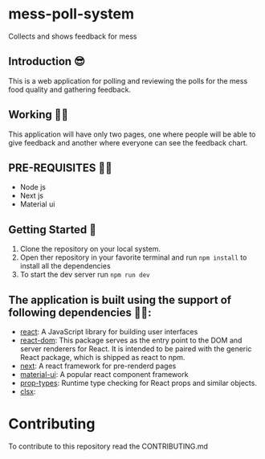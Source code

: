 # mess-poll-system
 Collects and shows feedback for mess 


## Introduction 😎
This is a web application for polling and reviewing the polls for the mess food quality and gathering feedback. 


## Working 👨‍💻
This application will have only two pages, one where people will be able to give feedback 
and another where everyone can see the feedback chart. 

## PRE-REQUISITES 👊🏻
- Node js 
- Next js 
- Material ui 


## Getting Started 🤖
1. Clone the repository on your local system. 
2. Open ther repository in your favorite terminal and run `npm install` to install all the dependencies 
3. To start the dev server run `npm run dev` 


## The application is built using the support of following dependencies 👌🏻: 

- [react](https://reactjs.org/): A JavaScript library for building user interfaces
- [react-dom](https://www.npmjs.com/package/react-dom): This package serves as the entry point to the DOM and server renderers for React. It is intended to be paired with the generic React package, which is shipped as react to npm.
- [next](https://nextjs.org/): A react framework for pre-renderd pages 
- [material-ui](https://material-ui.com/): A popular react component framework
- [prop-types](https://www.npmjs.com/package/prop-types): Runtime type checking for React props and similar objects.
- [clsx](https://www.npmjs.com/package/clsx): 

# Contributing 

To contribute to this repository read the CONTRIBUTING.md 

